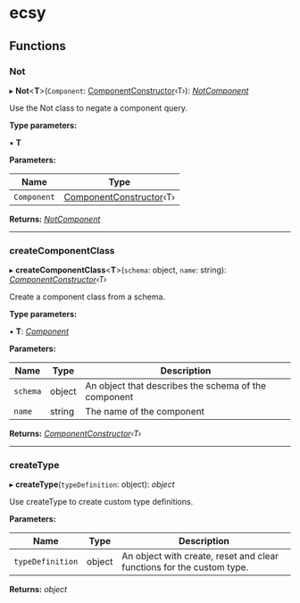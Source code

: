 
# ecsy

## Functions

###  Not

▸ **Not**<**T**>(`Component`: [ComponentConstructor](interfaces/componentconstructor.md)‹T›): *[NotComponent](interfaces/notcomponent.md)*

Use the Not class to negate a component query.

**Type parameters:**

▪ **T**

**Parameters:**

Name | Type |
------ | ------ |
`Component` | [ComponentConstructor](interfaces/componentconstructor.md)‹T› |

**Returns:** *[NotComponent](interfaces/notcomponent.md)*

___

###  createComponentClass

▸ **createComponentClass**<**T**>(`schema`: object, `name`: string): *[ComponentConstructor](interfaces/componentconstructor.md)‹T›*

Create a component class from a schema.

**Type parameters:**

▪ **T**: *[Component](classes/component.md)*

**Parameters:**

Name | Type | Description |
------ | ------ | ------ |
`schema` | object | An object that describes the schema of the component |
`name` | string | The name of the component  |

**Returns:** *[ComponentConstructor](interfaces/componentconstructor.md)‹T›*

___

###  createType

▸ **createType**(`typeDefinition`: object): *object*

Use createType to create custom type definitions.

**Parameters:**

Name | Type | Description |
------ | ------ | ------ |
`typeDefinition` | object | An object with create, reset and clear functions for the custom type.  |

**Returns:** *object*
